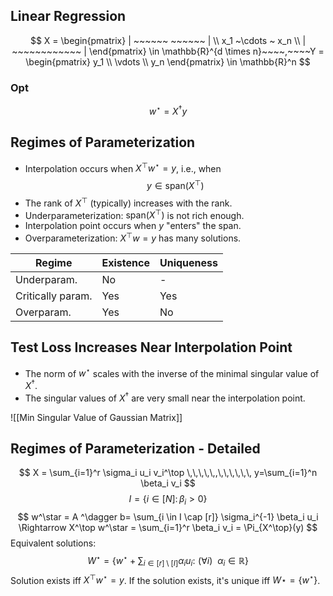 ## Linear Regression

$$
X = \begin{pmatrix} | ~~~~~~ ~~~~~~ | \\ x_1 ~\cdots ~ x_n \\ | ~~~~~~~~~~~~ | \end{pmatrix} \in \mathbb{R}^{d \times n}~~~~,~~~~Y = \begin{pmatrix} y_1 \\ \vdots \\ y_n \end{pmatrix} \in \mathbb{R}^n
$$

### Opt
$$
w^\star = X^\dagger y
$$



## Regimes of Parameterization
- Interpolation occurs when $X^\top w^\star = y$, i.e., when 
$$
y \in \mathrm{span}(X^\top)
$$
- The rank of $X^\top$ (typically) increases with the rank.
- Underparameterization: $\mathrm{span}(X^\top)$ is not rich enough.
- Interpolation point occurs when $y$ "enters" the span.
- Overparameterization: $X^\top w =y$ has many solutions. 


| Regime            | Existence | Uniqueness               |
| ----------------- | ------------------------ | ----------- |
| Underparam.       | No | - |$I \not \subseteq [r]$       |
| Critically param. | Yes    | Yes|
| Overparam.        |  Yes| No      |

## Test Loss Increases Near Interpolation Point
- The norm of $w^\star$ scales with the inverse of the minimal singular value of $X^\dagger$.
- The singular values of $X^\dagger$ are very small near the interpolation point. 

![[Min Singular Value of Gaussian Matrix]]


## Regimes of Parameterization - Detailed

$$
X = \sum_{i=1}^r \sigma_i u_i v_i^\top \,\,\,\,\,,\,\,\,\,\,\, y=\sum_{i=1}^n \beta_i v_i
$$
$$I = \{i \in [N]:\,\beta_i >0 \}$$
$$
w^\star = A ^\dagger b= \sum_{i \in I \cap [r]} \sigma_i^{-1} \beta_i u_i \Rightarrow X^\top w^\star = \sum_{i=1}^r \beta_i v_i = \Pi_{X^\top}(y)
$$
Equivalent solutions:
$$
W^\star = \left \{w^\star + \sum_{i \in [r] \setminus [I]} \alpha_i u_i :\,\,(\forall i) ~~ \alpha_i \in \mathbb{R} \right\}
$$
Solution exists iff $X^\top w^\star = y$.
If the solution exists, it's unique iff $W \star = \{w^\star\}$.


